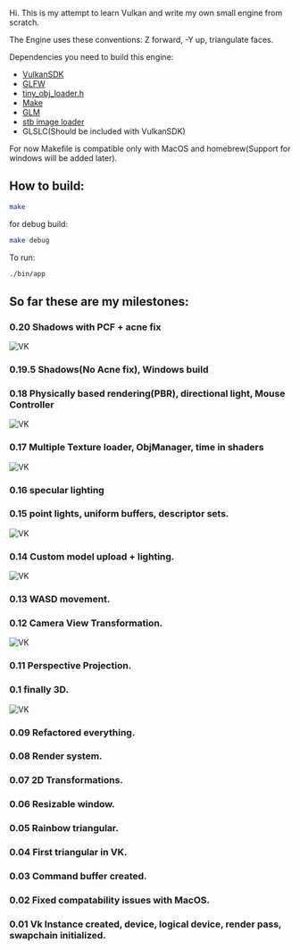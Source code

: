 Hi. This is my attempt to learn Vulkan and write my own small engine from scratch.

The Engine uses these conventions: Z forward, -Y up, triangulate faces.

Dependencies you need to build this engine:
* [VulkanSDK](https://vulkan.lunarg.com/sdk/home)
* [GLFW](https://www.glfw.org/)
* [tiny_obj_loader.h](https://github.com/tinyobjloader/tinyobjloader/blob/release/tiny_obj_loader.h)
* [Make](https://www.gnu.org/software/make/)
* [GLM](https://github.com/g-truc/glm)
* [stb image loader](https://github.com/nothings/stb/blob/master/stb_image.h)
* GLSLC(Should be included with VulkanSDK)

For now Makefile is compatible only with MacOS and homebrew(Support for windows will be added later).
## How to build:
```sh
make
``` 
for debug build:
```sh
make debug
```
To run:
```sh
./bin/app
```


## So far these are my milestones:
### 0.20 Shadows with PCF + acne fix
![VK](https://i.ibb.co/wNhhx4fN/Screenshot-2025-01-31-at-13-39-15.png)
### 0.19.5 Shadows(No Acne fix), Windows build
### 0.18 Physically based rendering(PBR), directional light, Mouse Controller
![VK](https://i.ibb.co/kcXntVg/Screenshot-2025-01-09-at-10-12-59.png)
### 0.17 Multiple Texture loader, ObjManager, time in shaders
![VK](https://i.ibb.co/ZMp7GP4/Screenshot-2025-01-07-at-13-11-29.png)
### 0.16 specular lighting
### 0.15 point lights, uniform buffers, descriptor sets.
![VK](https://i.ibb.co/G5gLdt8/Screenshot-2024-12-31-at-11-01-59.png)
### 0.14 Custom model upload + lighting.
![VK](https://i.ibb.co/mJ4YHTk/Screenshot-2024-12-29-at-09-46-27.png)
### 0.13 WASD movement.
### 0.12 Camera View Transformation.
![VK](https://i.ibb.co/ZVBhT9z/Screenshot-2024-12-27-at-10-36-14.png)

### 0.11 Perspective Projection.
### 0.1 finally 3D.
![VK](https://i.ibb.co/BySfjdN/Screenshot-2024-12-26-at-22-09-28.png)

### 0.09 Refactored everything.
### 0.08 Render system.
### 0.07 2D Transformations.
### 0.06 Resizable window.
### 0.05 Rainbow triangular.
### 0.04 First triangular in VK.
### 0.03 Command buffer created.
### 0.02 Fixed compatability issues with MacOS.
### 0.01 Vk Instance created, device, logical device, render pass, swapchain initialized. 
